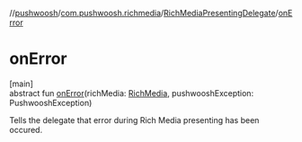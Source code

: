 //[pushwoosh](../../../index.md)/[com.pushwoosh.richmedia](../index.md)/[RichMediaPresentingDelegate](index.md)/[onError](on-error.md)

# onError

[main]\
abstract fun [onError](on-error.md)(richMedia: [RichMedia](../-rich-media/index.md), pushwooshException: PushwooshException)

Tells the delegate that error during Rich Media presenting has been occured.
